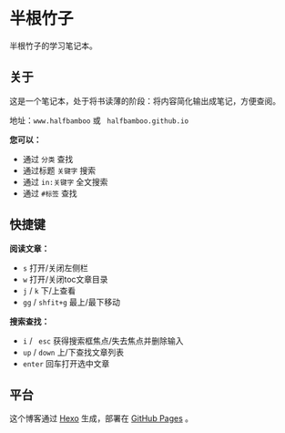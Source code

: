 # 半根竹子

半根竹子的学习笔记本。

## 关于

这是一个笔记本，处于将书读薄的阶段：将内容简化输出成笔记，方便查阅。

地址：` www.halfbamboo ` 或  ` halfbamboo.github.io` 

**您可以：**

-    通过 ` 分类 ` 查找 
-   通过标题  ` 关键字 ` 搜索
-   通过 ` in:关键字 ` 全文搜索
-   通过 ` #标签 `  查找

## 快捷键

**阅读文章：**

-    ` s `     打开/关闭左侧栏
-    ` w `    打开/关闭toc文章目录
-    ` j `  /  ` k `     下/上查看
-    ` gg `  /  ` shfit+g `    最上/最下移动

**搜索查找：**

-    ` i `  / `  esc `    获得搜索框焦点/失去焦点并删除输入
-    ` up `  /  ` down `    上/下查找文章列表
-    ` enter `     回车打开选中文章

## 平台

这个博客通过 [Hexo](https://hexo.io/) 生成，部署在 [GitHub Pages](https://pages.github.com/) 。

